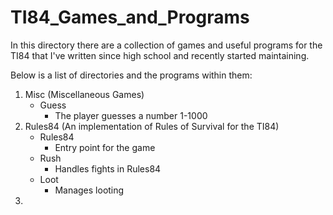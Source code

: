 # TI84_Games_and_Programs
In this directory there are a collection of games and useful programs for the TI84 that I've written since high school and recently started maintaining.

Below is a list of directories and the programs within them:
1. Misc (Miscellaneous Games)
   - Guess
     - The player guesses a number 1-1000
2. Rules84 (An implementation of Rules of Survival for the TI84)
   - Rules84
     - Entry point for the game
   - Rush
     - Handles fights in Rules84
   - Loot
     - Manages looting
3. 
